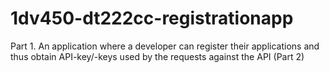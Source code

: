 # 1dv450-dt222cc-registrationapp
Part 1. An application where a developer can register their applications and thus obtain API-key/-keys used by the requests against the API (Part 2)
